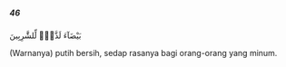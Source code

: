 ##### 46

<span class="ayah">بَيْضَآءَ لَذَّةٍۢ لِّلشَّٰرِبِينَ</span>

<span class="ayah_translation">(Warnanya) putih bersih, sedap rasanya bagi orang-orang yang minum.</span>
